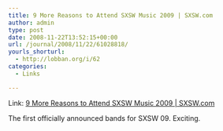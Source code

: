 ```yaml
---
title: 9 More Reasons to Attend SXSW Music 2009 | SXSW.com
author: admin
type: post
date: 2008-11-22T13:52:15+00:00
url: /journal/2008/11/22/61028818/
yourls_shorturl:
  - http://lobban.org/i/62
categories:
  - Links

---
```

Link: [9 More Reasons to Attend SXSW Music 2009 | SXSW.com][1]

The first officially announced bands for SXSW 09. Exciting.

 [1]: http://sxsw.com/node/631